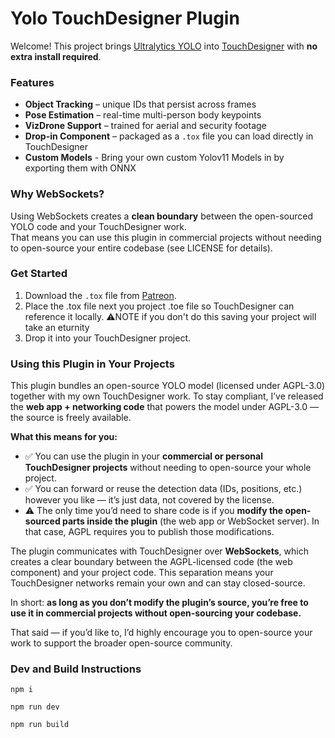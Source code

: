 # Yolo TouchDesigner Plugin

Welcome! This project brings [Ultralytics YOLO](https://github.com/ultralytics/ultralytics) into [TouchDesigner](https://derivative.ca/) with **no extra install required**.

### Features

-   **Object Tracking** – unique IDs that persist across frames
-   **Pose Estimation** – real-time multi-person body keypoints
-   **VizDrone Support** – trained for aerial and security footage
-   **Drop-in Component** – packaged as a `.tox` file you can load directly in TouchDesigner
-   **Custom Models** - Bring your own custom Yolov11 Models in by exporting them with ONNX

### Why WebSockets?

Using WebSockets creates a **clean boundary** between the open-sourced YOLO code and your TouchDesigner work.  
That means you can use this plugin in commercial projects without needing to open-source your entire codebase (see LICENSE for details).

### Get Started

1. Download the `.tox` file from [Patreon](https://www.patreon.com/c/blankensmithing).
2. Place the .tox file next you project .toe file so TouchDesigner can reference it locally. ⚠️NOTE if you don't do this saving your project will take an eturnity
3. Drop it into your TouchDesigner project.

### Using this Plugin in Your Projects

This plugin bundles an open-source YOLO model (licensed under AGPL-3.0) together with my own TouchDesigner work. To stay compliant, I’ve released the **web app + networking code** that powers the model under AGPL-3.0 — the source is freely available.

**What this means for you:**

-   ✅ You can use the plugin in your **commercial or personal TouchDesigner projects** without needing to open-source your whole project.
-   ✅ You can forward or reuse the detection data (IDs, positions, etc.) however you like — it’s just data, not covered by the license.
-   ⚠️ The only time you’d need to share code is if you **modify the open-sourced parts inside the plugin** (the web app or WebSocket server). In that case, AGPL requires you to publish those modifications.

The plugin communicates with TouchDesigner over **WebSockets**, which creates a clear boundary between the AGPL-licensed code (the web component) and your project code. This separation means your TouchDesigner networks remain your own and can stay closed-source.

In short: **as long as you don’t modify the plugin’s source, you’re free to use it in commercial projects without open-sourcing your codebase.**

That said — if you’d like to, I’d highly encourage you to open-source your work to support the broader open-source community.

### Dev and Build Instructions

`npm i`

`npm run dev`

`npm run build`
